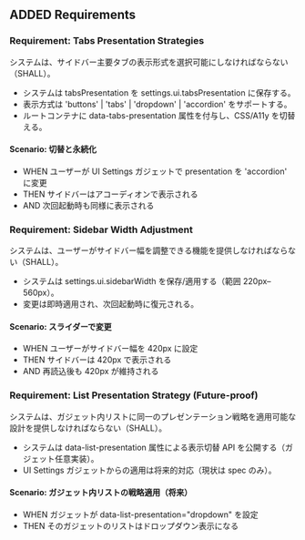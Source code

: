 ## ADDED Requirements
### Requirement: Tabs Presentation Strategies
システムは、サイドバー主要タブの表示形式を選択可能にしなければならない（SHALL）。

- システムは tabsPresentation を settings.ui.tabsPresentation に保存する。
- 表示方式は 'buttons' | 'tabs' | 'dropdown' | 'accordion' をサポートする。
- ルートコンテナに data-tabs-presentation 属性を付与し、CSS/A11y を切替える。

#### Scenario: 切替と永続化
- WHEN ユーザーが UI Settings ガジェットで presentation を 'accordion' に変更
- THEN サイドバーはアコーディオンで表示される
- AND 次回起動時も同様に表示される

### Requirement: Sidebar Width Adjustment
システムは、ユーザーがサイドバー幅を調整できる機能を提供しなければならない（SHALL）。

- システムは settings.ui.sidebarWidth を保存/適用する（範囲 220px–560px）。
- 変更は即時適用され、次回起動時に復元される。

#### Scenario: スライダーで変更
- WHEN ユーザーがサイドバー幅を 420px に設定
- THEN サイドバーは 420px で表示される
- AND 再読込後も 420px が維持される

### Requirement: List Presentation Strategy (Future-proof)
システムは、ガジェット内リストに同一のプレゼンテーション戦略を適用可能な設計を提供しなければならない（SHALL）。

- システムは data-list-presentation 属性による表示切替 API を公開する（ガジェット任意実装）。
- UI Settings ガジェットからの適用は将来的対応（現状は spec のみ）。

#### Scenario: ガジェット内リストの戦略適用（将来）
- WHEN ガジェットが data-list-presentation="dropdown" を設定
- THEN そのガジェットのリストはドロップダウン表示になる
